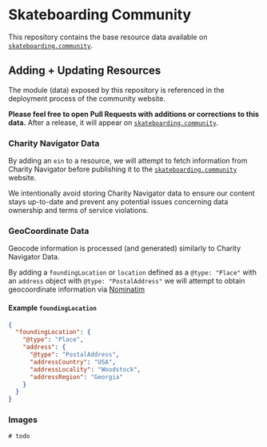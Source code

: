 # Skateboarding Community

This repository contains the base resource data available on [`skateboarding.community`](https://skateboarding.community/).

## Adding + Updating Resources

The module (data) exposed by this repository is referenced in the deployment process of the community website. 

**Please feel free to open Pull Requests with additions or corrections to this data.** After a release, it will appear on [`skateboarding.community`](https://skateboarding.community/).

### Charity Navigator Data

By adding an `ein` to a resource, we will attempt to fetch information from Charity Navigator before publishing it to the [`skateboarding.community`](https://skateboarding.community/) website.

We intentionally avoid storing Charity Navigator data to ensure our content stays up-to-date and prevent any potential issues concerning data ownership and terms of service violations.

### GeoCoordinate Data

Geocode information is processed (and generated) similarly to Charity Navigator Data.

By adding a `foundingLocation` or `location` defined as a `@type: "Place"` with an `address` object with `@type: "PostalAddress"` we will attempt to obtain geocoordinate information via [Nominatim](https://nominatim.org/)


#### Example `foundingLocation`
```json
{
  "foundingLocation": {
    "@type": "Place",
    "address": {
      "@type": "PostalAddress",
      "addressCountry": "USA",
      "addressLocality": "Woodstock",
      "addressRegion": "Georgia"
    }
  }
}
```

### Images

`# todo`